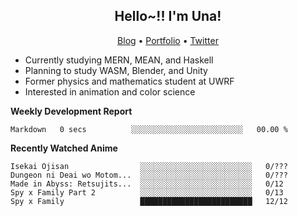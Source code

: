 <h2 align="center">
  Hello~!! I'm Una!
</h2>

<p align="center">
  <a href="https://anarchy.website/">Blog</a> &bull;
  <a href="https://una-ada.github.io/">Portfolio</a> &bull;
  <a href="https://twitter.com/xn__z7x">Twitter</a>
</p>

- Currently studying MERN, MEAN, and Haskell
- Planning to study WASM, Blender, and Unity
- Former physics and mathematics student at UWRF
- Interested in animation and color science

**Weekly Development Report**

<!--START_SECTION:waka-->

```text
Markdown   0 secs          ░░░░░░░░░░░░░░░░░░░░░░░░░   00.00 %
```

<!--END_SECTION:waka-->

**Recently Watched Anime**

<!-- RECENT-ANIME:START -->

    Isekai Ojisan                ░░░░░░░░░░░░░░░░░░░░░░░░░   0/???
    Dungeon ni Deai wo Motom...  ░░░░░░░░░░░░░░░░░░░░░░░░░   0/???
    Made in Abyss: Retsujits...  ░░░░░░░░░░░░░░░░░░░░░░░░░   0/12
    Spy x Family Part 2          ░░░░░░░░░░░░░░░░░░░░░░░░░   0/13
    Spy x Family                 █████████████████████████   12/12
<!-- RECENT-ANIME:END -->
